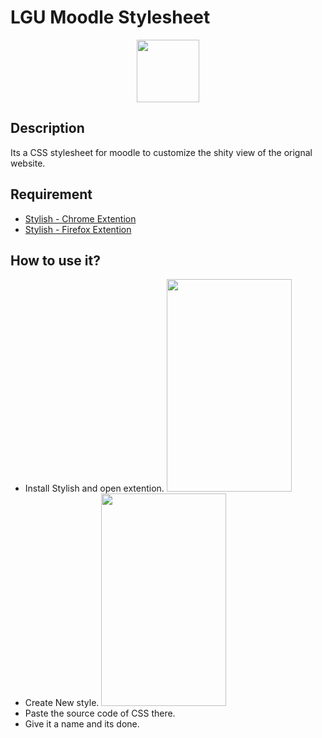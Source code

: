 
# LGU Moodle Stylesheet
<p align="center">
    <img src="https://upload.wikimedia.org/wikipedia/en/c/cb/Lahore_Garrison_University.png" width="100" height="100">
</p>

## Description
Its a CSS stylesheet for moodle to customize the shity view of the orignal website.

## Requirement
* [Stylish - Chrome Extention](https://chrome.google.com/webstore/detail/stylish-custom-themes-for/fjnbnpbmkenffdnngjfgmeleoegfcffe?hl=en)
* [Stylish - Firefox Extention](https://addons.mozilla.org/en-US/firefox/addon/stylish/)

## How to use it?
* Install Stylish and open extention.
    <img src="https://i.ibb.co/546zCvV/Screenshot-from-2020-11-27-09-18-50.png" width="200" height="340">
* Create New style.
    <img src="https://i.ibb.co/1fWhxc7/Screenshot-from-2020-11-27-09-19-19.png" width="200" height="340">
* Paste the source code of CSS there.
* Give it a name and its done.



